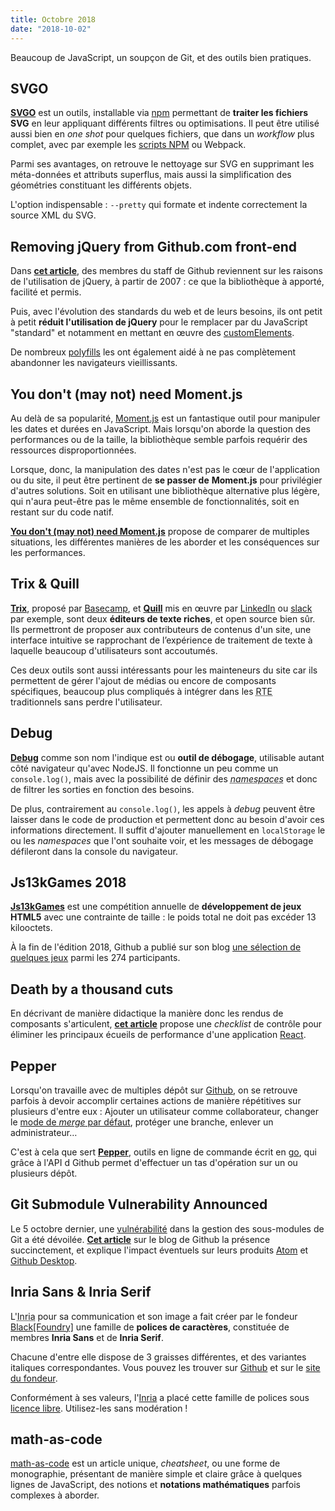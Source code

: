 ```yaml
---
title: Octobre 2018
date: "2018-10-02"
---
```


Beaucoup de JavaScript, un soupçon de Git, et des outils bien pratiques.

## SVGO

**[SVGO][]** est un outils, installable via [npm][] permettant de
**traiter les fichiers SVG** en leur appliquant différents filtres ou
optimisations. Il peut être utilisé aussi bien en *one shot* pour
quelques fichiers, que dans un *workflow* plus complet, avec par
exemple les [scripts NPM][] ou Webpack.

Parmi ses avantages, on retrouve le nettoyage sur SVG en supprimant
les méta-données et attributs superflus, mais aussi la
simplification des géométries constituant les différents objets.

L'option indispensable : `--pretty` qui formate et indente
correctement la source XML du SVG.

[SVGO]: https://github.com/svg/svgo
[npm]: https://www.npmjs.com/package/svgo
[scripts NPM]: https://docs.npmjs.com/cli/run-script

## Removing jQuery from Github.com front-end

Dans **[cet article][github jquery]**, des membres du staff de Github
reviennent sur les raisons de l'utilisation de jQuery, à partir de
2007&nbsp;: ce que la bibliothèque à apporté, facilité et permis.

Puis, avec l'évolution des standards du web et de leurs besoins, ils ont
petit à petit **réduit l'utilisation de jQuery** pour le remplacer par
du JavaScript "standard" et notamment en mettant en œuvre des
[customElements][].

De nombreux [polyfills][] les ont également aidé à ne pas complètement
abandonner les navigateurs vieillissants.

[github jquery]: https://githubengineering.com/removing-jquery-from-github-frontend/
[customElements]: https://developer.mozilla.org/fr/docs/Web/API/Window/customElements
[polyfills]: https://fr.wikipedia.org/wiki/Polyfill "prothèse d'émulation"

## You don't (may not) need Moment.js

Au delà de sa popularité, [Moment.js][] est un fantastique outil pour
manipuler les dates et durées en JavaScript. Mais lorsqu'on aborde la
question des performances ou de la taille, la bibliothèque semble
parfois requérir des ressources disproportionnées.

Lorsque, donc, la manipulation des dates n'est pas le cœur de
l'application ou du site, il peut être pertinent de **se passer de**
**Moment.js** pour privilégier d'autres solutions. Soit en utilisant une
bibliothèque alternative plus légère, qui n'aura peut-être pas le même
ensemble de fonctionnalités, soit en restant sur du code natif.

**[You don't (may not) need Moment.js][YDNM]** propose de comparer de
multiples situations, les différentes manières de les aborder et les
conséquences sur les performances.

[Moment.js]: https://momentjs.com/
[YDNM]: https://github.com/you-dont-need/You-Dont-Need-Momentjs

## Trix & Quill

**[Trix][]**, proposé par [Basecamp][], et **[Quill][]** mis en œuvre
par [LinkedIn][] ou [slack][] par exemple, sont deux
**éditeurs de texte riches**, et open source bien sûr. Ils permettront
de proposer aux contributeurs de contenus d'un site, une interface
intuitive se rapprochant de l’expérience de traitement de texte à
laquelle beaucoup d'utilisateurs sont accoutumés.

Ces deux outils sont aussi intéressants pour les mainteneurs du site
car ils permettent de gérer l'ajout de médias ou encore de composants
spécifiques, beaucoup plus compliqués à intégrer dans les
<abbr title="Rich-Text Editors, ou éditeurs de texte formaté">RTE</abbr>
traditionnels sans perdre l'utilisateur.

[Trix]: https://github.com/basecamp/trix
[Quill]: https://basecamp.com/
[Basecamp]: https://github.com/quilljs/quill/
[LinkedIn]: http://linkedin.com/
[slack]: https://slack.com/

## Debug

**[Debug][]** comme son nom l'indique est ou **outil de débogage**,
utilisable autant côté navigateur qu'avec NodeJS. Il fonctionne un peu
comme un `console.log()`, mais avec la possibilité de définir des
*<abbr title="espaces de nommage">namespaces</abbr>* et donc de filtrer
les sorties en fonction des besoins.

De plus, contrairement au `console.log()`, les appels à *debug* peuvent
être laisser dans le code de production et permettent donc au besoin
d'avoir ces informations directement. Il suffit d'ajouter manuellement
en `localStorage` le ou les *namespaces* que l'ont souhaite voir, et les
messages de débogage défileront dans la console du navigateur.

[Debug]: https://github.com/visionmedia/debug

## Js13kGames 2018

**[Js13kGames][]** est une compétition annuelle de
**développement de jeux HTML5** avec une contrainte de taille : le poids
total ne doit pas excéder 13 kilooctets.

À la fin de l'édition 2018, Github a publié sur son blog
[une sélection de quelques jeux][Github Js13k] parmi les 274
participants.

[Js13kGames]: http://js13kgames.com/
[Github Js13k]: https://blog.github.com/2018-10-05-js13kgames-highlights-2018/

## Death by a thousand cuts

En décrivant de manière didactique la manière donc les rendus de
composants s'articulent, **[cet article][Death by a thousand cuts]**
propose une *checklist* de contrôle pour éliminer les principaux écueils
de performance d'une application [React][].

[Death by a thousand cuts]: https://logrocket-blog.ghost.io/death-by-a-thousand-cuts-a-checklist-for-eliminating-common-react-performance-issues/ "Death by a thousand cuts - a checklist for eliminating common React performance issues"
[React]: https://reactjs.org/

## Pepper

Lorsqu'on travaille avec de multiples dépôt sur [Github][], on se
retrouve parfois à devoir accomplir certaines actions de manière
répétitives sur plusieurs d'entre eux : Ajouter un utilisateur comme
collaborateur, changer le
[mode de *merge* par défaut](https://help.github.com/articles/about-pull-request-merges/),
protéger une branche, enlever un administrateur…

C'est à cela que sert **[Pepper][]**, outils en ligne de commande écrit
en [go][], qui grâce à l'API d Github permet d'effectuer un tas
d'opération sur un ou plusieurs dépôt.

[Github]: https://github.com
[Pepper]: https://github.com/genuinetools/pepper/
[go]: https://golang.org/

## Git Submodule Vulnerability Announced

Le 5 octobre dernier, une [vulnérabilité][Git CVE] dans la gestion des
sous-modules de Git a été dévoilée.
**[Cet article][Git Submodule Vulnerability Announced]** sur le blog de
Github la présence succinctement, et explique l'impact éventuels sur
leurs produits [Atom][] et [Github Desktop][].

[Git CVE]: https://nvd.nist.gov/vuln/detail/CVE-2018-17456 "CVE-2018-17456"
[Git Submodule Vulnerability Announced]: https://blog.github.com/2018-10-05-git-submodule-vulnerability/
[Atom]: https://atom.io/
[Github Desktop]: https://desktop.github.com/

## Inria Sans & Inria Serif

L'<abbr title="Institut national de recherche en informatique et en automatique">Inria</abbr>
pour sa communication et son image a fait créer par le fondeur
[Black[Foundry]][BlackFoundry] une famille de
**polices de caractères**, constituée de membres  **Inria Sans** et de
**Inria Serif**.

Chacune d'entre elle dispose de 3 graisses différentes, et des variantes
italiques correspondantes. Vous pouvez les trouver sur
[Github][Github InriaFonts] et sur le [site du fondeur][].

Conformément à ses valeurs, l'[Inria][] a placé cette famille de polices
sous [licence libre][Licence SIL].  Utilisez-les sans modération !

[BlackFoundry]: https://black-foundry.com/ "Black Foundry"
[Github InriaFonts]: https://github.com/BlackFoundry/InriaFonts "Inria Sans and Inria Serif"
[site du fondeur]: https://black-foundry.com/blog/inria-serif-and-inria/ "Inria Serif and Inria Sans"
[Inria]: https://www.inria.fr/ "Institut national de recherche en informatique et en automatique"
[Licence SIL]: https://github.com/BlackFoundry/InriaFonts/blob/master/LICENSE.txt "SIL Open Font License 1.1"

## math-as-code

[math-as-code][] est un article unique, *cheatsheet*, ou une forme de
monographie, présentant de manière simple et claire grâce à quelques
lignes de JavaScript, des notions et **notations mathématiques** parfois
complexes à aborder.

[math-as-code]: https://github.com/Jam3/math-as-code
